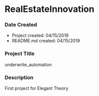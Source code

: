 # RealEstateInnovation
### Date Created
- Project created: 04/15/2019
- README.md created: 04/15/2019

### Project Title
underwrite_automation

### Description
First project for Elegant Theory
